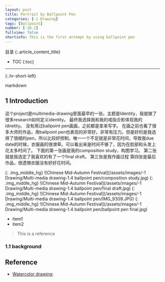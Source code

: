 ```yaml
---
layout: post
title: Portrait by Ballpoint Pen 
categories: [-1 Drawing]
tags: [Ballpoint]
number: [-10.1]
fullview: false
shortinfo: This is the first attempt by using ballpoint pen 
---
```

目录
{:.article_content_title}

* TOC
{:toc}

---
{:.hr-short-left}

markdown

## 1 Introduction


这个project是multimedia-drawing里面最早的一张。主题是Identity，我就做了很多research如何定义identity。
最终我选择我和我的戒指合影体现我的idnetity。
没有用过ballpoint pen画画，之前都是拿来写字。
在画之前也看了很多大师的作品，用ballpoint pen也表现的非常好。非常有压力。但是好的是我选择了很细的pen，所以比较好控制，唯一一个不足就是非常花时间，导致我due date的时候，衣服画的很潦草。可以看出来是时间不够了，因为在脸部和头发上花太多时间了。
下面的第一张画是我的composition study，构图学习。
第二张就是我选定了我喜欢的有了一个final  draft。
第三张是我作画过程
第四张是最后作品，很遗憾衣服没有好好花时间。



{: .img_middle_hg}
![Chinese Mid-Autumn Festival](/assets/images/-1 Drawing/Multi-media drawing-1.4 ballpoint pen/composition study.jpg)
{: .img_middle_hg}
![Chinese Mid-Autumn Festival](/assets/images/-1 Drawing/Multi-media drawing-1.4 ballpoint pen/final draft.jpg)
{: .img_middle_hg}
![Chinese Mid-Autumn Festival](/assets/images/-1 Drawing/Multi-media drawing-1.4 ballpoint pen/IMG_9309.JPG)
{: .img_middle_hg}
![Chinese Mid-Autumn Festival](/assets/images/-1 Drawing/Multi-media drawing-1.4 ballpoint pen/ballpoint pen final.jpg)

- item1
- item2

> This is a reference

### 1.1 background


## Reference

- [Watercolor drawing](https://www.youtube.com/watch?v=qDqpmSwyHqQ);





